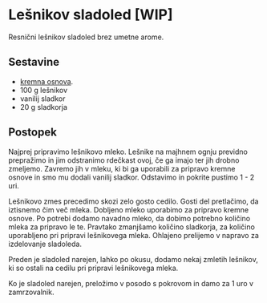 # Lešnikov sladoled [WIP]

Resnični lešnikov sladoled brez umetne arome.

## Sestavine

 * [kremna osnova](../Osnova.md).
 * 100 g lešnikov
 * vanilij sladkor
 * 20 g sladkorja

## Postopek
 
Najprej pripravimo lešnikovo mleko. Lešnike na majhnem ognju previdno prepražimo in jim odstranimo rdečkast ovoj, če ga imajo ter jih drobno zmeljemo. Zavremo jih v mleku, ki bi ga uporabili za pripravo kremne osnove in smo mu dodali vanilij sladkor. Odstavimo in pokrite pustimo 1 - 2 uri.

Lešnikovo zmes precedimo skozi zelo gosto cedilo. Gosti del pretlačimo, da iztisnemo čim več mleka. Dobljeno mleko uporabimo za pripravo kremne osnove. Po potrebi dodamo navadno mleko, da dobimo potrebno količino mleka za pripravo le te. Pravtako zmanjšamo količino sladkorja, za količino uporabljeno pri pripravi lešnikovega mleka. Ohlajeno prelijemo v napravo za izdelovanje sladoleda.

Preden je sladoled narejen, lahko po okusu, dodamo nekaj zmletih lešnikov, ki so ostali na cedilu pri pripravi lešnikovega mleka. 

Ko je sladoled narejen, preložimo v posodo s pokrovom in damo za 1 uro v zamrzovalnik.

